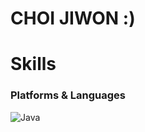 <!--
**CHOIJXWXN/CHOIJXWXN** is a ✨ _special_ ✨ repository because its `README.md` (this file) appears on your GitHub profile.

Here are some ideas to get you started:

- 🔭 I’m currently working on ...
- 🌱 I’m currently learning ...
- 👯 I’m looking to collaborate on ...
- 🤔 I’m looking for help with ...
- 💬 Ask me about ...
- 📫 How to reach me: ...
- 😄 Pronouns: ...
- ⚡ Fun fact: ...
-->

# CHOI JIWON :)

# Skills
### Platforms & Languages
![Java](https://img.shields.io/badge/Java-007396.svg?style=for-the-badge&logo=Spring&logoColor=white)
